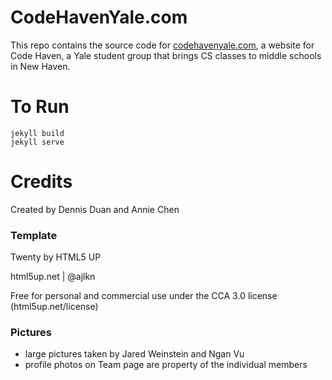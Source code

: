 # CodeHavenYale.com

This repo contains the source code for [codehavenyale.com](codehavenyale.com), a website for Code Haven, a Yale student group that brings CS classes to middle schools in New Haven. 

# To Run


```
jekyll build
jekyll serve
```




# Credits 

Created by Dennis Duan and Annie Chen

### Template 

Twenty by HTML5 UP

html5up.net | @ajlkn

Free for personal and commercial use under the CCA 3.0 license (html5up.net/license)

### Pictures

* large pictures taken by Jared Weinstein and Ngan Vu
* profile photos on Team page are property of the individual members
